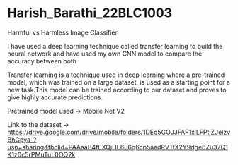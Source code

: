 # Harish_Barathi_22BLC1003
Harmful vs Harmless Image Classifier

I have used a deep learning technique called transfer learning to build the neural network and have used my own CNN model to compare the accuracy between both

Transfer learning is a technique used in deep learning where a pre-trained model, which was trained on a large dataset, is used as a starting point for a new task.This model can be trained according to our dataset and proves to give highly accurate predictions.

Pretrained model used -> Mobile Net V2

Link to the dataset -> https://drive.google.com/drive/mobile/folders/1DEq5GOJJFAF1xlLFPtjZJelzvBhGpya-?usp=sharing&fbclid=PAAaaB4fEXQjHE6u6q6cp5aadRVTtX2Y9dge6Zu37Q1K1z0c5rPMuTuL0OQ2k
